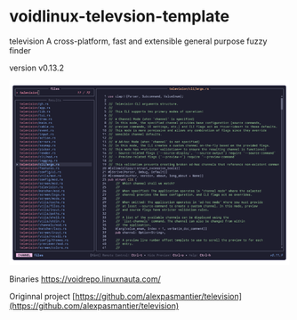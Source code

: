 # voidlinux-televsion-template
television A cross-platform, fast and extensible general purpose fuzzy finder

version v0.13.2

![television](/assets/images/tv-transparent.png)


Binaries https://voidrepo.linuxnauta.com/


Originnal project
[https://github.com/alexpasmantier/television](https://github.com/alexpasmantier/television)
